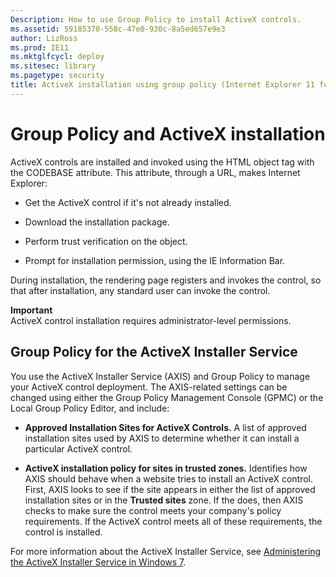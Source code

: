```yaml
---
Description: How to use Group Policy to install ActiveX controls.
ms.assetid: 59185370-558c-47e0-930c-8a5ed657e9e3
author: LizRoss
ms.prod: IE11
ms.mktglfcycl: deploy
ms.sitesec: library
ms.pagetype: security
title: ActiveX installation using group policy (Internet Explorer 11 for IT Pros)
---
```


# Group Policy and ActiveX installation

ActiveX controls are installed and invoked using the HTML object tag with the CODEBASE attribute. This attribute, through a URL, makes Internet Explorer:

-   Get the ActiveX control if it's not already installed.

-   Download the installation package.

-   Perform trust verification on the object.

-   Prompt for installation permission, using the IE Information Bar.

During installation, the rendering page registers and invokes the control, so that after installation, any standard user can invoke the control.

**Important**<br>ActiveX control installation requires administrator-level permissions.

## Group Policy for the ActiveX Installer Service

You use the ActiveX Installer Service (AXIS) and Group Policy to manage your ActiveX control deployment. The AXIS-related settings can be changed using either the Group Policy Management Console (GPMC) or the Local Group Policy Editor, and include:

-   **Approved Installation Sites for ActiveX Controls.** A list of approved installation sites used by AXIS to determine whether it can install a particular ActiveX control.

-   **ActiveX installation policy for sites in trusted zones.** Identifies how AXIS should behave when a website tries to install an ActiveX control. First, AXIS looks to see if the site appears in either the list of approved installation sites or in the **Trusted sites** zone. If the does, then AXIS checks to make sure the control meets your company's policy requirements. If the ActiveX control meets all of these requirements, the control is installed.

For more information about the ActiveX Installer Service, see [Administering the ActiveX Installer Service in Windows 7](http://go.microsoft.com/fwlink/p/?LinkId=214503).

 

 



